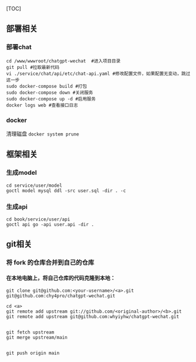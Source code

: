 [TOC]
## 部署相关
### 部署chat
```shell
cd /www/wwwroot/chatgpt-wechat  #进入项目目录
git pull #拉取最新代码
vi ./service/chat/api/etc/chat-api.yaml #修改配置文件，如果配置无变动，跳过这一步
sudo docker-compose build #打包
sudo docker-compose down #关闭服务
sudo docker-compose up -d #启用服务
docker logs web #查看接口日志
```

### docker
清理磁盘 `docker system prune`

## 框架相关
### 生成model
```
cd service/user/model
goctl model mysql ddl -src user.sql -dir . -c
```

### 生成api
```
cd book/service/user/api
goctl api go -api user.api -dir .
```

## git相关
### 将 fork 的仓库合并到自己的仓库
#### 在本地电脑上，将自己仓库的代码克隆到本地：
```
git clone git@github.com:<your-username>/<a>.git
git@github.com:chy4pro/chatgpt-wechat.git

cd <a>
git remote add upstream git://github.com/<original-author>/<b>.git
git remote add upstream git@github.com:whyiyhw/chatgpt-wechat.git


git fetch upstream
git merge upstream/main


git push origin main

```